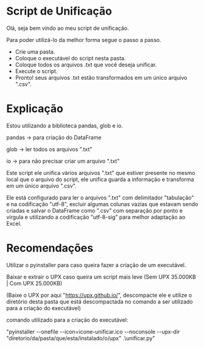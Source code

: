 # Script de Unificação
 
Olá, seja bem vindo ao meu script de unificação.

Para poder utilizá-lo da melhor forma segue o passo a passo.

- Crie uma pasta.
- Coloque o executável do script nesta pasta.
- Coloque todos os arquivos .txt que você deseja unificar.
- Execute o script.
- Pronto! seus arquivos .txt estão transformados em um único arquivo ".csv".

# Explicação

Estou utilizando a biblioteca pandas, glob e io.

pandas -> para criação do DataFrame

glob -> ler todos os arquivos ".txt"

io -> para não precisar criar um arquivo ".txt"

Este script ele unifica vários arquivos ".txt" que estiver presente no mesmo local que o arquivo do script, ele unifica guarda a informação e transforma em um único arquivo ".csv".

Ele está configurado para ler o arquivos ".txt" com delimitador "tabulação" e na codificação "utf-8", excluir algumas colunas vazias que estavam sendo criadas e salvar o DataFrame como ".csv" com separação por ponto e vírgula e utilizando a codificação "utf-8-sig" para melhor adaptação ao Excel.

# Recomendações

Utilizar o pyinstaller para caso queira fazer a criação de um executável.

Baixar e extrair o UPX caso queira um script mais leve (Sem UPX 35.000KB | Com UPX 25.000KB)

(Baixe o UPX por aqui "https://upx.github.io/", descompacte ele e utilize o diretório desta pasta que está descompactada no comando a ser utilizado para a criação do executável)

comando utilizado para a criação do executável:

"pyinstaller --onefile --icon=icone-unificar.ico --noconsole --upx-dir "diretorio/da/pasta/que/esta/instalado/o/upx" .\unificar.py"

